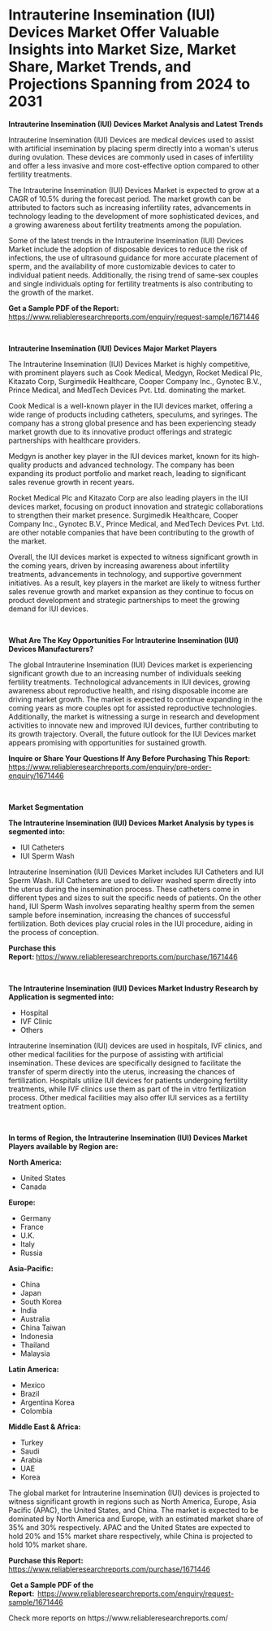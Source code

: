 <p><h1>Intrauterine Insemination (IUI) Devices Market Offer Valuable Insights into Market Size, Market Share, Market Trends, and Projections Spanning from 2024 to 2031</h1></p><p><strong>Intrauterine Insemination (IUI) Devices Market Analysis and Latest Trends</strong></p>
<p><p>Intrauterine Insemination (IUI) Devices are medical devices used to assist with artificial insemination by placing sperm directly into a woman's uterus during ovulation. These devices are commonly used in cases of infertility and offer a less invasive and more cost-effective option compared to other fertility treatments.</p><p>The Intrauterine Insemination (IUI) Devices Market is expected to grow at a CAGR of 10.5% during the forecast period. The market growth can be attributed to factors such as increasing infertility rates, advancements in technology leading to the development of more sophisticated devices, and a growing awareness about fertility treatments among the population.</p><p>Some of the latest trends in the Intrauterine Insemination (IUI) Devices Market include the adoption of disposable devices to reduce the risk of infections, the use of ultrasound guidance for more accurate placement of sperm, and the availability of more customizable devices to cater to individual patient needs. Additionally, the rising trend of same-sex couples and single individuals opting for fertility treatments is also contributing to the growth of the market.</p></p>
<p><strong>Get a Sample PDF of the Report:&nbsp;</strong> <a href="https://www.reliableresearchreports.com/enquiry/request-sample/1671446">https://www.reliableresearchreports.com/enquiry/request-sample/1671446</a></p>
<p>&nbsp;</p>
<p><strong>Intrauterine Insemination (IUI) Devices Major Market Players</strong></p>
<p><p>The Intrauterine Insemination (IUI) Devices Market is highly competitive, with prominent players such as Cook Medical, Medgyn, Rocket Medical Plc, Kitazato Corp, Surgimedik Healthcare, Cooper Company Inc., Gynotec B.V., Prince Medical, and MedTech Devices Pvt. Ltd. dominating the market. </p><p>Cook Medical is a well-known player in the IUI devices market, offering a wide range of products including catheters, speculums, and syringes. The company has a strong global presence and has been experiencing steady market growth due to its innovative product offerings and strategic partnerships with healthcare providers.</p><p>Medgyn is another key player in the IUI devices market, known for its high-quality products and advanced technology. The company has been expanding its product portfolio and market reach, leading to significant sales revenue growth in recent years.</p><p>Rocket Medical Plc and Kitazato Corp are also leading players in the IUI devices market, focusing on product innovation and strategic collaborations to strengthen their market presence. Surgimedik Healthcare, Cooper Company Inc., Gynotec B.V., Prince Medical, and MedTech Devices Pvt. Ltd. are other notable companies that have been contributing to the growth of the market.</p><p>Overall, the IUI devices market is expected to witness significant growth in the coming years, driven by increasing awareness about infertility treatments, advancements in technology, and supportive government initiatives. As a result, key players in the market are likely to witness further sales revenue growth and market expansion as they continue to focus on product development and strategic partnerships to meet the growing demand for IUI devices.</p></p>
<p>&nbsp;</p>
<p><strong>What Are The Key Opportunities For Intrauterine Insemination (IUI) Devices Manufacturers?</strong></p>
<p><p>The global Intrauterine Insemination (IUI) Devices market is experiencing significant growth due to an increasing number of individuals seeking fertility treatments. Technological advancements in IUI devices, growing awareness about reproductive health, and rising disposable income are driving market growth. The market is expected to continue expanding in the coming years as more couples opt for assisted reproductive technologies. Additionally, the market is witnessing a surge in research and development activities to innovate new and improved IUI devices, further contributing to its growth trajectory. Overall, the future outlook for the IUI Devices market appears promising with opportunities for sustained growth.</p></p>
<p><strong>Inquire or Share Your Questions If Any Before Purchasing This Report:</strong> <a href="https://www.reliableresearchreports.com/enquiry/pre-order-enquiry/1671446">https://www.reliableresearchreports.com/enquiry/pre-order-enquiry/1671446</a></p>
<p>&nbsp;</p>
<p><strong>Market Segmentation</strong></p>
<p><strong>The Intrauterine Insemination (IUI) Devices Market Analysis by types is segmented into:</strong></p>
<p><ul><li>IUI Catheters</li><li>IUI Sperm Wash</li></ul></p>
<p><p>Intrauterine Insemination (IUI) Devices Market includes IUI Catheters and IUI Sperm Wash. IUI Catheters are used to deliver washed sperm directly into the uterus during the insemination process. These catheters come in different types and sizes to suit the specific needs of patients. On the other hand, IUI Sperm Wash involves separating healthy sperm from the semen sample before insemination, increasing the chances of successful fertilization. Both devices play crucial roles in the IUI procedure, aiding in the process of conception.</p></p>
<p><strong>Purchase this Report:&nbsp;</strong><a href="https://www.reliableresearchreports.com/purchase/1671446">https://www.reliableresearchreports.com/purchase/1671446</a></p>
<p>&nbsp;</p>
<p><strong>The Intrauterine Insemination (IUI) Devices Market Industry Research by Application is segmented into:</strong></p>
<p><ul><li>Hospital</li><li>IVF Clinic</li><li>Others</li></ul></p>
<p><p>Intrauterine Insemination (IUI) devices are used in hospitals, IVF clinics, and other medical facilities for the purpose of assisting with artificial insemination. These devices are specifically designed to facilitate the transfer of sperm directly into the uterus, increasing the chances of fertilization. Hospitals utilize IUI devices for patients undergoing fertility treatments, while IVF clinics use them as part of the in vitro fertilization process. Other medical facilities may also offer IUI services as a fertility treatment option.</p></p>
<p>&nbsp;</p>
<p><strong>In terms of Region, the Intrauterine Insemination (IUI) Devices Market Players available by Region are:</strong></p>
<p>
    <p> <strong> North America: </strong>
        <ul>
            <li>United States</li>
            <li>Canada</li>
        </ul>
        </p> 
    <p> <strong> Europe: </strong>
        <ul>
            <li>Germany</li>
            <li>France</li>
            <li>U.K.</li>
            <li>Italy</li>
            <li>Russia</li>
        </ul>
        </p> 
    <p> <strong> Asia-Pacific: </strong>
        <ul>
            <li>China</li>
            <li>Japan</li>
            <li>South Korea</li>
            <li>India</li>
            <li>Australia</li>
            <li>China Taiwan</li>
            <li>Indonesia</li>
            <li>Thailand</li>
            <li>Malaysia</li>
        </ul>
        </p> 
    <p> <strong> Latin America: </strong>
        <ul>
            <li>Mexico</li>
            <li>Brazil</li>
            <li>Argentina Korea</li>
            <li>Colombia</li>
        </ul>
        </p> 
    <p> <strong> Middle East & Africa: </strong>
        <ul>
            <li>Turkey</li>
            <li>Saudi</li>
            <li>Arabia</li>
            <li>UAE</li>
            <li>Korea</li>
        </ul>
    </p>
    </p>
<p><p>The global market for Intrauterine Insemination (IUI) devices is projected to witness significant growth in regions such as North America, Europe, Asia Pacific (APAC), the United States, and China. The market is expected to be dominated by North America and Europe, with an estimated market share of 35% and 30% respectively. APAC and the United States are expected to hold 20% and 15% market share respectively, while China is projected to hold 10% market share.</p></p>
<p><strong>Purchase this Report: </strong><a href="https://www.reliableresearchreports.com/purchase/1671446">https://www.reliableresearchreports.com/purchase/1671446</a></p>
<p>&nbsp;<strong>Get a Sample PDF of the Report:&nbsp;&nbsp;</strong><a href="https://www.reliableresearchreports.com/enquiry/request-sample/1671446">https://www.reliableresearchreports.com/enquiry/request-sample/1671446</a></p>
<p><strong></strong></p>
<p>Check more reports on https://www.reliableresearchreports.com/</p>